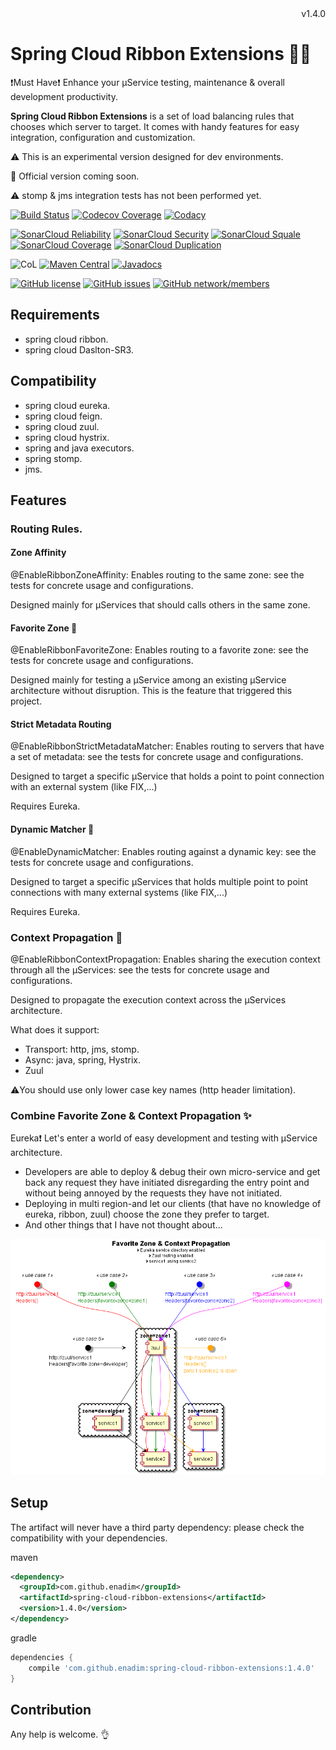 <div style="text-align: right">v1.4.0</div>

# Spring Cloud Ribbon Extensions :rocket::microscope:

:exclamation:Must Have:exclamation: Enhance your µService testing, maintenance & overall development productivity.

**Spring Cloud Ribbon Extensions** is a set of load balancing rules that chooses which server to target.
It comes with handy features for easy integration, configuration and customization.

:warning: This is an experimental version designed for dev environments.

:dash: Official version coming soon.

:warning: stomp & jms integration tests has not been performed yet.


[![Build Status](https://travis-ci.org/enadim/spring-cloud-ribbon-extensions.svg?branch=master)](https://travis-ci.org/enadim/spring-cloud-ribbon-extensions)
[![Codecov Coverage](https://codecov.io/gh/enadim/spring-cloud-ribbon-extensions/branch/master/graph/badge.svg)](https://codecov.io/gh/enadim/spring-cloud-ribbon-extensions)
[![Codacy](https://api.codacy.com/project/badge/Grade/bf7e3455f2894da19b1e250173c9ace1)](https://www.codacy.com/app/enadim/spring-cloud-ribbon-extensions?utm_source=github.com&amp;utm_medium=referral&amp;utm_content=enadim/spring-cloud-ribbon-extensions&amp;utm_campaign=Badge_Grade)

[![SonarCloud Reliability](https://sonarcloud.io/api/badges/measure?key=enadim:spring-cloud-ribbon-extensions&metric=reliability_rating)](https://sonarcloud.io/component_measures?id=enadim:spring-cloud-ribbon-extensions&metric=reliability_rating)
[![SonarCloud Security](https://sonarcloud.io/api/badges/measure?key=enadim:spring-cloud-ribbon-extensions&metric=security_rating)](https://sonarcloud.io/component_measures?id=enadim:spring-cloud-ribbon-extensions&metric=security_rating)
[![SonarCloud Squale](https://sonarcloud.io/api/badges/measure?key=enadim:spring-cloud-ribbon-extensions&metric=sqale_rating)](https://sonarcloud.io/component_measures?id=enadim:spring-cloud-ribbon-extensions&metric=sqale_rating)
[![SonarCloud Coverage](https://sonarcloud.io/api/badges/measure?key=enadim:spring-cloud-ribbon-extensions&metric=coverage)](https://sonarcloud.io/component_measures?id=enadim:spring-cloud-ribbon-extensions&metric=Coverage)
[![SonarCloud Duplication](https://sonarcloud.io/api/badges/measure?key=enadim:spring-cloud-ribbon-extensions&metric=duplicated_lines_density)](https://sonarcloud.io/component_measures?id=enadim:spring-cloud-ribbon-extensions&metric=Duplications)

![CoL](https://tokei.rs/b1/github/enadim/spring-cloud-ribbon-extensions)
[![Maven Central](https://img.shields.io/maven-central/v/com.github.enadim/spring-cloud-ribbon-extensions.svg)](http://search.maven.org/#artifactdetails|com.github.enadim|spring-cloud-ribbon-extensions|1.4.0)
[![Javadocs](http://www.javadoc.io/badge/com.github.enadim/spring-cloud-ribbon-extensions/1.4.0.svg)](http://www.javadoc.io/doc/com.github.enadim/spring-cloud-ribbon-extensions/1.4.0)

[![GitHub license](https://img.shields.io/github/license/enadim/spring-cloud-ribbon-extensions.svg)](https://github.com/enadim/spring-cloud-ribbon-extensions/master/LICENSE)
[![GitHub issues](https://img.shields.io/github/issues/enadim/spring-cloud-ribbon-extensions.svg)](https://github.com/enadim/spring-cloud-ribbon-extensions/issues)
[![GitHub network/members](https://img.shields.io/github/forks/enadim/spring-cloud-ribbon-extensions.svg)](https://github.com/enadim/spring-cloud-ribbon-extensions/network/members)

## Requirements
* spring cloud ribbon.
* spring cloud Daslton-SR3.

## Compatibility
* spring cloud eureka.
* spring cloud feign.
* spring cloud zuul.
* spring cloud hystrix.
* spring and java executors.
* spring stomp.
* jms.

## Features

### Routing Rules.

#### Zone Affinity
@EnableRibbonZoneAffinity: Enables routing to the same zone: see the tests for concrete usage and configurations.

Designed mainly for µServices that should calls others in the same zone.

#### Favorite Zone :gem:
@EnableRibbonFavoriteZone: Enables routing to a favorite zone: see the tests for concrete usage and configurations.

Designed mainly for testing a µService among an existing µService architecture without disruption. This is the feature that triggered this project.

#### Strict Metadata Routing
@EnableRibbonStrictMetadataMatcher: Enables routing to servers that have a set of metadata: see the tests for concrete usage and configurations.

Designed to target a specific µService that holds a point to point connection with an external system (like FIX,...)

Requires Eureka.

#### Dynamic Matcher :gem:
@EnableDynamicMatcher: Enables routing against a dynamic key: see the tests for concrete usage and configurations.

Designed to target a specific µServices that holds multiple point to point connections with many external systems (like FIX,...)

Requires Eureka.

### Context Propagation :gem:
@EnableRibbonContextPropagation: Enables sharing the execution context through all the µServices: see the tests for concrete usage and configurations.

Designed to propagate the execution context across the µServices architecture.

What does it support:
* Transport: http, jms, stomp.
* Async: java, spring, Hystrix.
* Zuul

:warning:You should use only lower case key names (http header limitation).

### Combine Favorite Zone & Context Propagation :sparkles:
Eureka:exclamation: Let's enter a world of easy development and testing with µService architecture.
* Developers are able to deploy & debug their own micro-service and get back any request they have initiated disregarding the entry point and without being annoyed by the requests they have not initiated.
* Deploying in multi region-and let our clients (that have no knowledge of eureka, ribbon, zuul) choose the zone they prefer to target.
* And other things that I have not thought about...

![Illustration](./puml/context-propagation-favorite-zone.png)

## Setup
The artifact will never have a third party dependency: please check the compatibility with your dependencies.

maven
```xml
<dependency>
  <groupId>com.github.enadim</groupId>
  <artifactId>spring-cloud-ribbon-extensions</artifactId>
  <version>1.4.0</version>
</dependency>
```

gradle
```gradle
dependencies {
    compile 'com.github.enadim:spring-cloud-ribbon-extensions:1.4.0'
}
```

## Contribution
Any help is welcome. :ok_hand:

